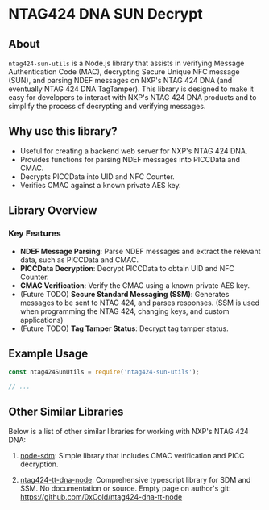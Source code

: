 # NTAG424 DNA SUN Decrypt

## About

`ntag424-sun-utils` is a Node.js library that assists in verifying Message Authentication Code (MAC), decrypting Secure Unique NFC message (SUN), and parsing NDEF messages on NXP's NTAG 424 DNA (and eventually NTAG 424 DNA TagTamper). This library is designed to make it easy for developers to interact with NXP's NTAG 424 DNA products and to simplify the process of decrypting and verifying messages.

## Why use this library?

- Useful for creating a backend web server for NXP's NTAG 424 DNA.
- Provides functions for parsing NDEF messages into PICCData and CMAC.
- Decrypts PICCData into UID and NFC Counter.
- Verifies CMAC against a known private AES key.

## Library Overview

### Key Features

- **NDEF Message Parsing**: Parse NDEF messages and extract the relevant data, such as PICCData and CMAC.
- **PICCData Decryption**: Decrypt PICCData to obtain UID and NFC Counter.
- **CMAC Verification**: Verify the CMAC using a known private AES key.
- (Future TODO) **Secure Standard Messaging (SSM)**: Generates messages to be sent to NTAG 424, and parses responses. (SSM is used when programming the NTAG 424, changing keys, and custom applications)
- (Future TODO) **Tag Tamper Status**: Decrypt tag tamper status.


## Example Usage

```javascript
const ntag424SunUtils = require('ntag424-sun-utils');

// ...
```

## Other Similar Libraries

Below is a list of other similar libraries for working with NXP's NTAG 424 DNA:

1. [node-sdm](https://www.npmjs.com/package/node-sdm): Simple library that includes CMAC verification and PICC decryption. 

1. [ntag424-tt-dna-node](https://www.npmjs.com/package/ntag424-tt-dna-node): Comprehensive typescript library for SDM and SSM. No documentation or source. Empty page on author's git: https://github.com/0xCold/ntag424-dna-tt-node